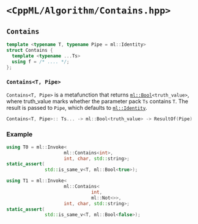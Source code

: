 # `<CppML/Algorithm/Contains.hpp>`

## `Contains`

```c++
template <typename T, typename Pipe = ml::Identity>
struct Contains {
  template <typename ...Ts>
  using f = /* .... */;
};
```
### `Contains<T, Pipe>`

`Contains<T, Pipe>` is a metafunction that returns [`ml::Bool`](../Vocabulary/Const.md)`<truth_value>`, where truth_value marks whether the parameter pack `Ts` contains `T`.  The result is passed to `Pipe`, which defaults to [`ml::Identity`](../Functional/Identity.md).

```c++
Contains<T, Pipe>:: Ts... -> ml::Bool<truth_value> -> ResultOf(Pipe)
```

### Example

```c++
using T0 = ml::Invoke<
                     ml::Contains<int>,
                     int, char, std::string>;
static_assert(
              std::is_same_v<T, ml::Bool<true>);

using T1 = ml::Invoke<
                     ml::Contains<
                               int,
                               ml::Not<>>,
                     int, char, std::string>;
static_assert(
              std::is_same_v<T, ml::Bool<false>);
```
